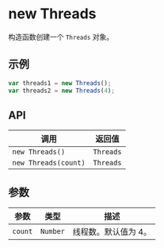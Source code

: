 # new Threads

构造函数创建一个 `Threads` 对象。

## 示例

```javascript
var threads1 = new Threads();
var threads2 = new Threads(4);
```

## API

| 调用 | 返回值 |
|---|---|
| `new Threads()` | `Threads` |
| `new Threads(count)` | `Threads` |

## 参数

| 参数 | 类型 | 描述 |
|---|---|---|
| `count` | `Number` | 线程数。默认值为 4。 |